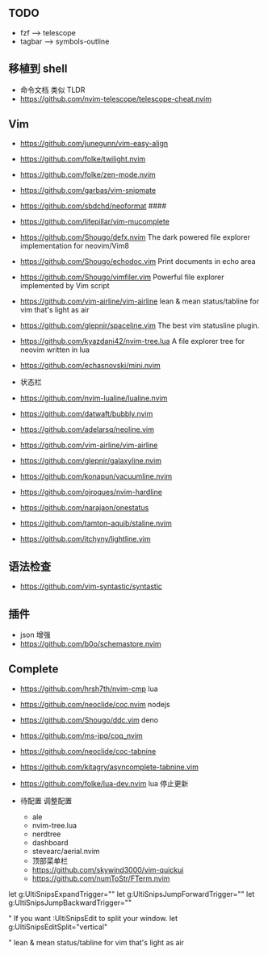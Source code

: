 ## TODO
- fzf --> telescope
- tagbar --> symbols-outline

## 移植到 shell
- 命令文档 类似 TLDR
- https://github.com/nvim-telescope/telescope-cheat.nvim

## Vim
- https://github.com/junegunn/vim-easy-align
- https://github.com/folke/twilight.nvim
- https://github.com/folke/zen-mode.nvim
- https://github.com/garbas/vim-snipmate
- https://github.com/sbdchd/neoformat ####
- https://github.com/lifepillar/vim-mucomplete
- https://github.com/Shougo/defx.nvim The dark powered file explorer implementation for neovim/Vim8
- https://github.com/Shougo/echodoc.vim Print documents in echo area
- https://github.com/Shougo/vimfiler.vim Powerful file explorer implemented by Vim script
- https://github.com/vim-airline/vim-airline lean & mean status/tabline for vim that's light as air
- https://github.com/glepnir/spaceline.vim The best vim statusline plugin.
- https://github.com/kyazdani42/nvim-tree.lua A file explorer tree for neovim written in lua
- https://github.com/echasnovski/mini.nvim

- 状态栏
- https://github.com/nvim-lualine/lualine.nvim

- https://github.com/datwaft/bubbly.nvim
- https://github.com/adelarsq/neoline.vim
- https://github.com/vim-airline/vim-airline
- https://github.com/glepnir/galaxyline.nvim
- https://github.com/konapun/vacuumline.nvim
- https://github.com/ojroques/nvim-hardline
- https://github.com/narajaon/onestatus
- https://github.com/tamton-aquib/staline.nvim
- https://github.com/itchyny/lightline.vim

## 语法检查
- https://github.com/vim-syntastic/syntastic

## 插件
- json 增强
- https://github.com/b0o/schemastore.nvim

## Complete
- https://github.com/hrsh7th/nvim-cmp lua
- https://github.com/neoclide/coc.nvim nodejs
- https://github.com/Shougo/ddc.vim deno
- https://github.com/ms-jpq/coq_nvim

- https://github.com/neoclide/coc-tabnine
- https://github.com/kitagry/asyncomplete-tabnine.vim
- https://github.com/folke/lua-dev.nvim lua 停止更新


- 待配置 调整配置
  - ale
  - nvim-tree.lua
  - nerdtree
  - dashboard
  - stevearc/aerial.nvim
  - 顶部菜单栏
  - https://github.com/skywind3000/vim-quickui
  - https://github.com/numToStr/FTerm.nvim


let g:UltiSnipsExpandTrigger="<tab>"
let g:UltiSnipsJumpForwardTrigger="<c-b>"
let g:UltiSnipsJumpBackwardTrigger="<c-z>"

" If you want :UltiSnipsEdit to split your window.
let g:UltiSnipsEditSplit="vertical"

" lean & mean status/tabline for vim that's light as air
